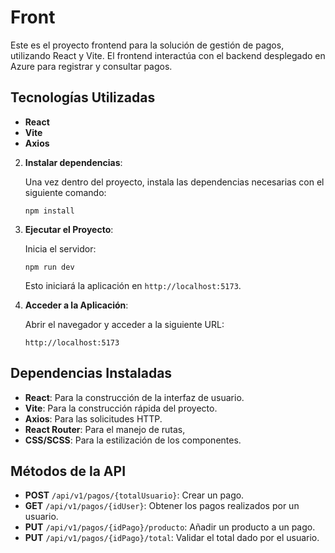 
# Front

Este es el proyecto frontend para la solución de gestión de pagos, utilizando React y Vite. El frontend interactúa con el backend desplegado en Azure para registrar y consultar pagos.

## Tecnologías Utilizadas

- **React**
- **Vite**
- **Axios**


2. **Instalar dependencias**:

   Una vez dentro del proyecto, instala las dependencias necesarias con el siguiente comando:
     ```
     npm install
     ```


3. **Ejecutar el Proyecto**:

   Inicia el servidor:
     ```
     npm run dev
     ```

   Esto iniciará la aplicación en `http://localhost:5173`.

4. **Acceder a la Aplicación**:

   Abrir el navegador y acceder a la siguiente URL:

   ```
   http://localhost:5173
   ```

## Dependencias Instaladas

- **React**: Para la construcción de la interfaz de usuario.
- **Vite**: Para la construcción rápida del proyecto.
- **Axios**: Para las solicitudes HTTP.
- **React Router**: Para el manejo de rutas,
- **CSS/SCSS**: Para la estilización de los componentes.

## Métodos de la API

- **POST** `/api/v1/pagos/{totalUsuario}`: Crear un pago.
- **GET** `/api/v1/pagos/{idUser}`: Obtener los pagos realizados por un usuario.
- **PUT** `/api/v1/pagos/{idPago}/producto`: Añadir un producto a un pago.
- **PUT** `/api/v1/pagos/{idPago}/total`: Validar el total dado por el usuario.


